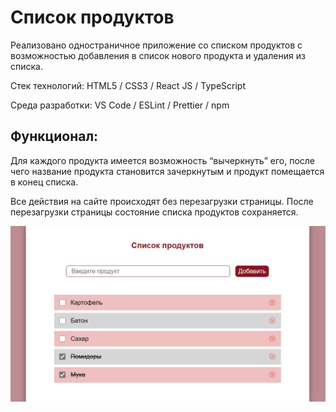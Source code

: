 # Список продуктов

Реализовано одностраничное приложение со списком продуктов с возможностью добавления в список нового продукта и удаления из списка.

Стек технологий: HTML5 / CSS3 / React JS / TypeScript

Среда разработки: VS Code / ESLint / Prettier / npm

## Функционал:

Для каждого продукта имеется возможность “вычеркнуть” его, после чего название продукта становится зачеркнутым и продукт помещается в конец списка.

Все действия на сайте происходят без перезагрузки страницы. После перезагрузки страницы состояние списка продуктов сохраняется.

<img width="600" alt="screenshot" src="https://github.com/Mali-zi/product-list/blob/master/assets/screenshot.JPG">